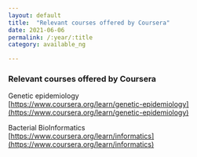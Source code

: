 ```yaml
---
layout: default
title:  "Relevant courses offered by Coursera"
date: 2021-06-06
permalink: /:year/:title
category: available_ng

---
```


### Relevant courses offered by Coursera

Genetic epidemiology\
[https://www.coursera.org/learn/genetic-epidemiology](https://www.coursera.org/learn/genetic-epidemiology)

Bacterial BioInformatics\
[https://www.coursera.org/learn/informatics](https://www.coursera.org/learn/informatics)
